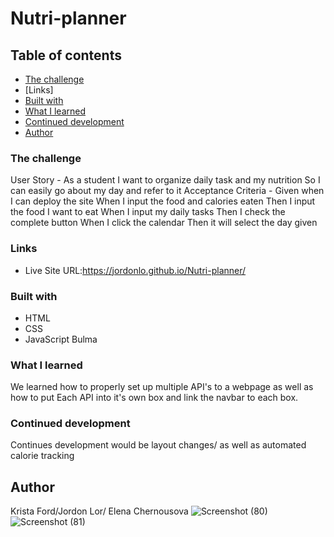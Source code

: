 # Nutri-planner

## Table of contents
 - [The challenge](#the-challenge)
 - [Links]
 - [Built with](#built-with)
 - [What I learned](#what-i-learned)
 - [Continued development](#continued-development)
- [Author](#author)

### The challenge
User Story -
As a student
I want to organize daily task and my nutrition
So I can easily go about my day and refer to it
Acceptance Criteria -
 ​Given when I can deploy the site
When I input the food and calories eaten
Then I input the food I want to eat
When I input my daily tasks
Then I check the complete button
When I click the calendar
Then it will select the day given

### Links
- Live Site URL:https://jordonlo.github.io/Nutri-planner/

### Built with
- HTML
- CSS
- JavaScript
Bulma

### What I learned
We learned how to properly set up multiple API's to a webpage as well as how to put
Each API into it's own box and link the navbar to each box.

### Continued development
Continues development would be layout changes/ as well as automated calorie tracking

## Author
Krista Ford/Jordon Lor/ Elena Chernousova
![Screenshot (80)](https://user-images.githubusercontent.com/91912984/210690770-5e94b906-6585-44d8-9bd9-952b08f0fbc9.png)
![Screenshot (81)](https://user-images.githubusercontent.com/91912984/210690782-7a3a7060-a13f-4f58-8179-6ff231fc0464.png)

